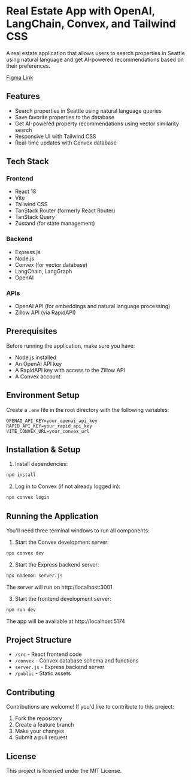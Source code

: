 # Real Estate App with OpenAI, LangChain, Convex, and Tailwind CSS

A real estate application that allows users to search properties in Seattle using natural language and get AI-powered recommendations based on their preferences.

[Figma Link](https://www.figma.com/design/YnEQVsWxtTTkZQx3hmMG7D/Real-Estate-app?node-id=0-1&p=f&t=WcdCMDIklN5ug0SS-0)
## Features

- Search properties in Seattle using natural language queries
- Save favorite properties to the database
- Get AI-powered property recommendations using vector similarity search
- Responsive UI with Tailwind CSS
- Real-time updates with Convex database

## Tech Stack

### Frontend
- React 18
- Vite
- Tailwind CSS
- TanStack Router (formerly React Router)
- TanStack Query
- Zustand (for state management)

### Backend
- Express.js
- Node.js
- Convex (for vector database)
- LangChain, LangGraph
- OpenAI

### APIs
- OpenAI API (for embeddings and natural language processing)
- Zillow API (via RapidAPI)

## Prerequisites

Before running the application, make sure you have:
- Node.js installed
- An OpenAI API key
- A RapidAPI key with access to the Zillow API
- A Convex account

## Environment Setup

Create a `.env` file in the root directory with the following variables:
```env
OPENAI_API_KEY=your_openai_api_key
RAPID_API_KEY=your_rapid_api_key
VITE_CONVEX_URL=your_convex_url
```

## Installation & Setup

1. Install dependencies:
```bash
npm install
```

2. Log in to Convex (if not already logged in):
```bash
npx convex login
```

## Running the Application

You'll need three terminal windows to run all components:

1. Start the Convex development server:
```bash
npx convex dev
```

2. Start the Express backend server:
```bash
npx nodemon server.js
```
The server will run on http://localhost:3001

3. Start the frontend development server:
```bash
npm run dev
```
The app will be available at http://localhost:5174

## Project Structure

- `/src` - React frontend code
- `/convex` - Convex database schema and functions
- `server.js` - Express backend server
- `/public` - Static assets

## Contributing

Contributions are welcome! If you'd like to contribute to this project:
1. Fork the repository
2. Create a feature branch
3. Make your changes
4. Submit a pull request

## License

This project is licensed under the MIT License.

